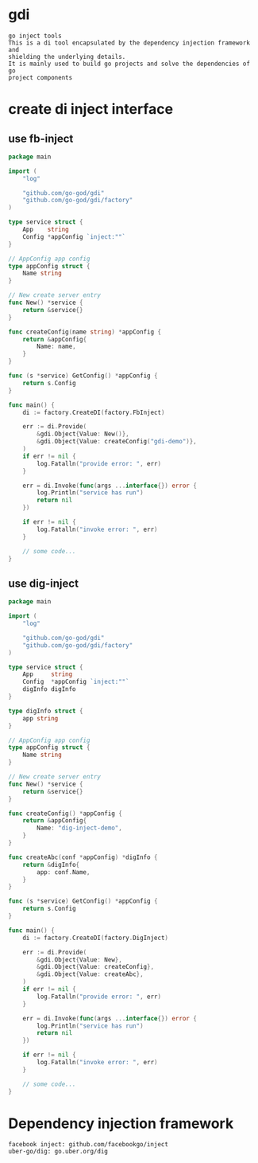 # gdi

    go inject tools
    This is a di tool encapsulated by the dependency injection framework and 
    shielding the underlying details. 
    It is mainly used to build go projects and solve the dependencies of go 
    project components

# create di inject interface

## use fb-inject
```go
package main

import (
	"log"

	"github.com/go-god/gdi"
	"github.com/go-god/gdi/factory"
)

type service struct {
	App    string
	Config *appConfig `inject:""`
}

// AppConfig app config
type appConfig struct {
	Name string
}

// New create server entry
func New() *service {
	return &service{}
}

func createConfig(name string) *appConfig {
	return &appConfig{
		Name: name,
	}
}

func (s *service) GetConfig() *appConfig {
	return s.Config
}

func main() {
	di := factory.CreateDI(factory.FbInject)

	err := di.Provide(
		&gdi.Object{Value: New()},
		&gdi.Object{Value: createConfig("gdi-demo")},
	)
	if err != nil {
		log.Fatalln("provide error: ", err)
	}

	err = di.Invoke(func(args ...interface{}) error {
		log.Println("service has run")
		return nil
	})

	if err != nil {
		log.Fatalln("invoke error: ", err)
	}

	// some code...
}

```
## use dig-inject
```go
package main

import (
	"log"

	"github.com/go-god/gdi"
	"github.com/go-god/gdi/factory"
)

type service struct {
	App     string
	Config  *appConfig `inject:""`
	digInfo digInfo
}

type digInfo struct {
	app string
}

// AppConfig app config
type appConfig struct {
	Name string
}

// New create server entry
func New() *service {
	return &service{}
}

func createConfig() *appConfig {
	return &appConfig{
		Name: "dig-inject-demo",
	}
}

func createAbc(conf *appConfig) *digInfo {
	return &digInfo{
		app: conf.Name,
	}
}

func (s *service) GetConfig() *appConfig {
	return s.Config
}

func main() {
	di := factory.CreateDI(factory.DigInject)

	err := di.Provide(
		&gdi.Object{Value: New},
		&gdi.Object{Value: createConfig},
		&gdi.Object{Value: createAbc},
	)
	if err != nil {
		log.Fatalln("provide error: ", err)
	}

	err = di.Invoke(func(args ...interface{}) error {
		log.Println("service has run")
		return nil
	})

	if err != nil {
		log.Fatalln("invoke error: ", err)
	}

	// some code...
}
```

# Dependency injection framework

    facebook inject: github.com/facebookgo/inject
    uber-go/dig: go.uber.org/dig
